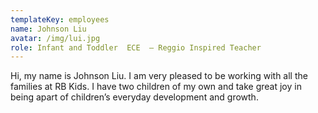 ```yaml
---
templateKey: employees
name: Johnson Liu
avatar: /img/lui.jpg
role: Infant and Toddler  ECE  – Reggio Inspired Teacher
---
```

Hi, my name is Johnson Liu. I am very pleased to be working with all the families at RB Kids. I have two children of my own and take great joy in being apart of children’s everyday development and growth.
